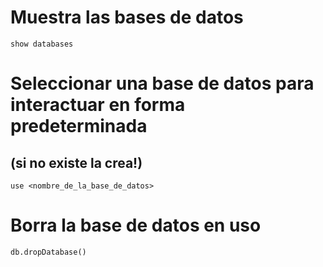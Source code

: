 # Muestra las bases de datos
    show databases

# Seleccionar una base de datos para interactuar en forma predeterminada
## (si no existe la crea!)
    use <nombre_de_la_base_de_datos>

# Borra la base de datos en uso
    db.dropDatabase()
